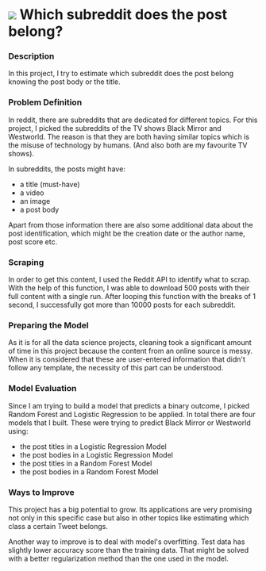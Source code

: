 # ![](https://ga-dash.s3.amazonaws.com/production/assets/logo-9f88ae6c9c3871690e33280fcf557f33.png) Which subreddit does the post belong?

### Description 

In this project, I try to estimate which subreddit does the post belong knowing the post body or the title. 

### Problem Definition

In reddit, there are subreddits that are dedicated for different topics. For this project, I picked the subreddits of the TV shows Black Mirror and Westworld. The reason is that they are both having similar topics which is the misuse of technology by humans. (And also both are my favourite TV shows). 

In subreddits, the posts might have:
- a title (must-have)
- a video
- an image
- a post body

Apart from those information there are also some additional data about the post identification, which might be the creation date or the author name, post score etc.

### Scraping

In order to get this content, I used the Reddit API to identify what to scrap. With the help of this function, I was able to download 500 posts with their full content with a single run. After looping this function with the breaks of 1 second, I successfully got more than 10000 posts for each subreddit.

### Preparing the Model

As it is for all the data science projects, cleaning took a significant amount of time in this project because the content from an online source is messy. When it is considered that these are user-entered information that didn't follow any template, the necessity of this part can be understood. 

### Model Evaluation

Since I am trying to build a model that predicts a binary outcome, I picked Random Forest and Logistic Regression to be applied. In total there are four models that I built. These were trying to predict Black Mirror or Westworld using:
- the post titles in a Logistic Regression Model
- the post bodies in a Logistic Regression Model
- the post titles in a Random Forest Model
- the post bodies in a Random Forest Model

### Ways to Improve

This project has a big potential to grow. Its applications are very promising not only in this specific case but also in other topics like estimating which class a certain Tweet belongs. 

Another way to improve is to deal with model's overfitting. Test data has slightly lower accuracy score than the training data. That might be solved with a better regularization method than the one used in the model. 
